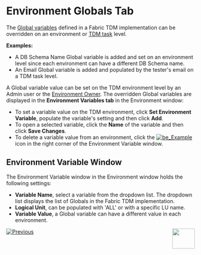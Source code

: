 # Environment Globals Tab

The [Global variables](/articles/08_globals/01_globals_overview.md) defined in a Fabric TDM implementation can be overridden on an environment or [TDM task](23_task_globals_tab.md) level. 

**Examples:**

- A DB Schema Name Global variable is added and set on an environment level since each environment can have a different DB Schema name.
- An Email Global variable is added and populated by the tester's email on a TDM task level.

A Global variable value can be set on the TDM environment level by an Admin user or the [Environment Owner](08_environment_window_general_information.md#environment-owners).  The overridden Global variables are displayed in the **Environment Variables tab** in the Environment window:

- To set a variable value on the TDM environment, click **Set Environment Variable**, populate the variable's setting and then click **Add**.
- To open a selected variable, click the **Name** of the variable and then click **Save Changes**. 
- To delete a variable value from an environment, click the [![be_Example](images/delete_icon.png)](/articles/TDM/tdm_gui/images/delete_icon.png) icon in the right corner of the Environment Variable window. 

## Environment Variable Window 

The Environment Variable window in the Environment window holds the following settings:

- **Variable Name**, select a variable from the dropdown list. The dropdown list displays the list of Globals in the Fabric TDM implementation.
- **Logical Unit**, can be populated with 'ALL' or with a specific LU name.
- **Variable Value**,  a Global variable can have a different value in each environment. 



 [![Previous](/articles/images/Previous.png)](11_environment_products_tab.md)[<img align="right" width="60" height="54" src="/articles/images/Next.png">](14_task_overview.md)

